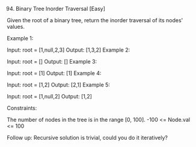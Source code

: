 94. Binary Tree Inorder Traversal [Easy]

Given the root of a binary tree, return the inorder traversal of its nodes' values.

Example 1:

Input: root = [1,null,2,3]
Output: [1,3,2]
Example 2:

Input: root = []
Output: []
Example 3:

Input: root = [1]
Output: [1]
Example 4:

Input: root = [1,2]
Output: [2,1]
Example 5:

Input: root = [1,null,2]
Output: [1,2]

Constraints:

The number of nodes in the tree is in the range [0, 100].
-100 <= Node.val <= 100

Follow up: Recursive solution is trivial, could you do it iteratively?
